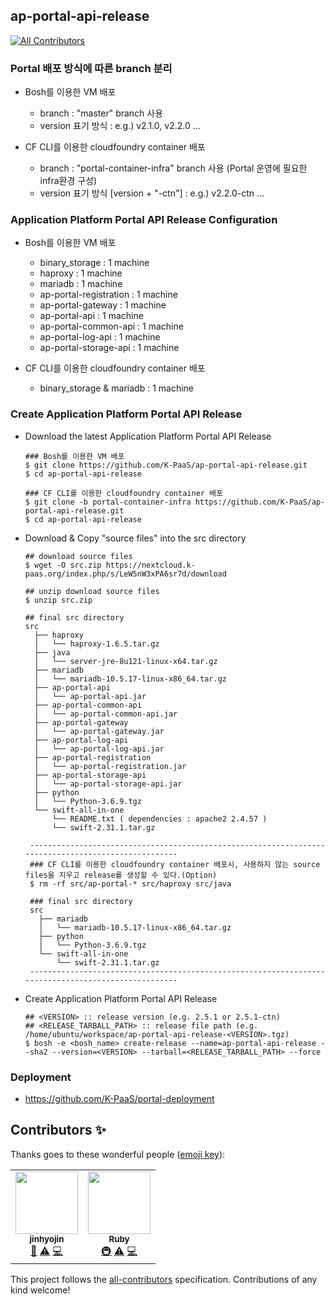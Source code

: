 ## ap-portal-api-release
<!-- ALL-CONTRIBUTORS-BADGE:START - Do not remove or modify this section -->
[![All Contributors](https://img.shields.io/badge/all_contributors-2-orange.svg?style=flat-square)](#contributors-)
<!-- ALL-CONTRIBUTORS-BADGE:END -->

### Portal 배포 방식에 따른 branch 분리
  - Bosh를 이용한 VM 배포
    - branch : "master" branch 사용
    - version 표기 방식 : e.g.) v2.1.0, v2.2.0 ...

  - CF CLI를 이용한 cloudfoundry container 배포
    - branch : "portal-container-infra" branch 사용 (Portal 운영에 필요한 infra환경 구성)
    - version 표기 방식 [version + "-ctn"] : e.g.) v2.2.0-ctn ...

### Application Platform Portal API Release Configuration
  - Bosh를 이용한 VM 배포
    - binary_storage : 1 machine
    - haproxy : 1 machine
    - mariadb : 1 machine
    - ap-portal-registration : 1 machine
    - ap-portal-gateway : 1 machine
    - ap-portal-api : 1 machine
    - ap-portal-common-api : 1 machine
    - ap-portal-log-api : 1 machine
    - ap-portal-storage-api : 1 machine

  - CF CLI를 이용한 cloudfoundry container 배포
    - binary_storage & mariadb : 1 machine

### Create Application Platform Portal API Release
  - Download the latest Application Platform Portal API Release
    ```
    ### Bosh를 이용한 VM 배포
    $ git clone https://github.com/K-PaaS/ap-portal-api-release.git
    $ cd ap-portal-api-release

    ### CF CLI를 이용한 cloudfoundry container 배포
    $ git clone -b portal-container-infra https://github.com/K-PaaS/ap-portal-api-release.git
    $ cd ap-portal-api-release
    ```

  - Download & Copy "source files" into the src directory
    ```
    ## download source files
    $ wget -O src.zip https://nextcloud.k-paas.org/index.php/s/LeW5nW3xPA6sr7d/download

    ## unzip download source files
    $ unzip src.zip

    ## final src directory
    src
      ├── haproxy
      │   └── haproxy-1.6.5.tar.gz
      ├── java
      │   └── server-jre-8u121-linux-x64.tar.gz
      ├── mariadb
      │   └── mariadb-10.5.17-linux-x86_64.tar.gz
      ├── ap-portal-api
      │   └── ap-portal-api.jar
      ├── ap-portal-common-api
      │   └── ap-portal-common-api.jar
      ├── ap-portal-gateway
      │   └── ap-portal-gateway.jar
      ├── ap-portal-log-api
      │   └── ap-portal-log-api.jar
      ├── ap-portal-registration
      │   └── ap-portal-registration.jar
      ├── ap-portal-storage-api
      │   └── ap-portal-storage-api.jar
      ├── python
      │   └── Python-3.6.9.tgz
      └── swift-all-in-one
          └── README.txt ( dependencies : apache2 2.4.57 )
          └── swift-2.31.1.tar.gz

     ----------------------------------------------------------------------------------------------------
     ### CF CLI를 이용한 cloudfoundry container 배포시, 사용하지 않는 source files을 지우고 release를 생성할 수 있다.(Option)
     $ rm -rf src/ap-portal-* src/haproxy src/java

     ### final src directory
     src
       ├── mariadb
       │   └── mariadb-10.5.17-linux-x86_64.tar.gz
       ├── python
       │   └── Python-3.6.9.tgz
       └── swift-all-in-one
           └── swift-2.31.1.tar.gz
     ----------------------------------------------------------------------------------------------------
    ```
  - Create Application Platform Portal API Release
    ```
    ## <VERSION> :: release version (e.g. 2.5.1 or 2.5.1-ctn)
    ## <RELEASE_TARBALL_PATH> :: release file path (e.g. /home/ubuntu/workspace/ap-portal-api-release-<VERSION>.tgz)
    $ bosh -e <bosh_name> create-release --name=ap-portal-api-release --sha2 --version=<VERSION> --tarball=<RELEASE_TARBALL_PATH> --force
    ```
### Deployment
- https://github.com/K-PaaS/portal-deployment

## Contributors ✨

Thanks goes to these wonderful people ([emoji key](https://allcontributors.org/docs/en/emoji-key)):

<!-- ALL-CONTRIBUTORS-LIST:START - Do not remove or modify this section -->
<!-- prettier-ignore-start -->
<!-- markdownlint-disable -->
<table>
  <tr>
    <td align="center"><a href="https://github.com/jinhyojin"><img src="https://avatars.githubusercontent.com/u/76993633?v=4?s=100" width="100px;" alt=""/><br /><sub><b>jinhyojin</b></sub></a><br /><a href="https://github.com/K-PaaS/ap-portal-api-release/issues?q=author%3Ajinhyojin" title="Bug reports">🐛</a> <a href="https://github.com/K-PaaS/ap-portal-api-release/commits?author=jinhyojin" title="Tests">⚠️</a> <a href="https://github.com/K-PaaS/ap-portal-api-release/commits?author=jinhyojin" title="Code">💻</a></td>
    <td align="center"><a href="https://github.com/okpc579"><img src="https://avatars.githubusercontent.com/u/55691511?v=4?s=100" width="100px;" alt=""/><br /><sub><b>Ruby</b></sub></a><br /><a href="#infra-okpc579" title="Infrastructure (Hosting, Build-Tools, etc)">🚇</a> <a href="https://github.com/K-PaaS/ap-portal-api-release/commits?author=okpc579" title="Tests">⚠️</a> <a href="https://github.com/K-PaaS/ap-portal-api-release/commits?author=okpc579" title="Code">💻</a></td>
  </tr>
</table>

<!-- markdownlint-restore -->
<!-- prettier-ignore-end -->

<!-- ALL-CONTRIBUTORS-LIST:END -->

This project follows the [all-contributors](https://github.com/all-contributors/all-contributors) specification. Contributions of any kind welcome!
